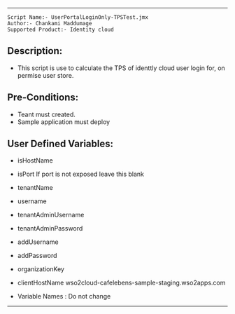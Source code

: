 -------------------------------------------------------------------------
    Script Name:- UserPortalLoginOnly-TPSTest.jmx
    Author:- Chankami Maddumage
    Supported Product:- Identity cloud

## Description:
- This script is use to calculate the TPS of identtly cloud user login for, on permise user store.

## Pre-Conditions:
- Teant must created.
- Sample application must deploy

## User Defined Variables:
- isHostName	
- isPort	If port is not exposed leave this blank
- tenantName	
- username	
- tenantAdminUsername	
- tenantAdminPassword	
- addUsername	
- addPassword	
- organizationKey	
- clientHostName  wso2cloud-cafelebens-sample-staging.wso2apps.com
	

- Variable Names : Do not change
-----------------------------------------------------------------------------


